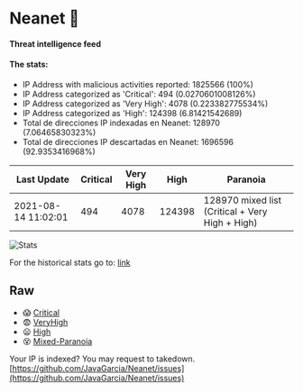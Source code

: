 # Neanet :hocho:
#### Threat intelligence feed
#### The stats:

- IP Address with malicious activities reported: 1825566 (100%)
- IP Address categorized as 'Critical':  494 (0.0270601008126%)
- IP Address categorized as 'Very High':  4078 (0.223382775534%)
- IP Address categorized as 'High':  124398 (6.81421542689)
- Total de direcciones IP indexadas en Neanet:  128970 (7.06465830323%)
- Total de direcciones IP descartadas en Neanet:  1696596 (92.9353416968%)

| Last Update | Critical | Very High | High | Paranoia |
| --- | --- | --- | --- | --- |
| 2021-08-14 11:02:01 | 494 | 4078 | 124398 | 128970 mixed list (Critical + Very High + High)|

![Stats](https://docs.google.com/spreadsheets/d/e/2PACX-1vSnaNMIXVabIpDJjufMlzH7poXnshF3mgd8Is1g9ytUEzVsP5my4Trn8f-xkoLLQ38xpL3HtmUexLo6/pubchart?oid=501124687&format=image)

For the historical stats go to: [link](/stats.csv)
## Raw
- :scream: [Critical](https://raw.githubusercontent.com/JavaGarcia/Neanet/master/blacklists/neanet_critical.txt)
- :fearful: [VeryHigh](https://raw.githubusercontent.com/JavaGarcia/Neanet/master/blacklists/neanet_veryHigh.txtt)
- :frowning: [High](https://raw.githubusercontent.com/JavaGarcia/Neanet/master/blacklists/neanet_high.txt)
- :dizzy_face: [Mixed-Paranoia](https://raw.githubusercontent.com/JavaGarcia/Neanet/master/blacklists/neanet_all.txt)


Your IP is indexed? You may request to takedown. [https://github.com/JavaGarcia/Neanet/issues](https://github.com/JavaGarcia/Neanet/issues)




































































































































































































































































































































































































































































































































































































































































































































































































































































































































































































































































































































































































































































































































































































































































































































































































































































































































































































































































































































































































































































































































































































































































































































































































































































































































































































































































































































































































































































































































































































































































































































































































































































































































































































































































































































































































































































































































































































































































































































































































































































































































































































































































































































































































































































































































































































































































































































































































































































































































































































































































































































































































































































































































































































































































































































































































































































































































































































































































































































































































































































































































































































































































































































































































































































































































































































































































































































































































































































































































































































































































































































































































































































































































































































































































































































































































































































































































































































































































































































































































































































































































































































































































































































































